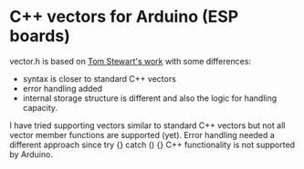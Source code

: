 # C++ vectors for Arduino (ESP boards)


vector.h is based on [Tom Stewart's work](https://github.com/tomstewart89/Vector) with some differences:


 - syntax is closer to standard C++ vectors
 - error handling added
 - internal storage structure is different and also the logic for handling capacity.


I have tried supporting vectors similar to standard C++ vectors but not all vector member functions are supported (yet). Error handling needed a different approach since  try {} catch () {} C++ functionality is not supported by Arduino. 
